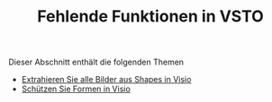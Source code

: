 ﻿---
title: Fehlende Funktionen in VSTO
type: docs
weight: 20
url: /de/net/missing-features-in-vsto/
---
Dieser Abschnitt enthält die folgenden Themen

- [Extrahieren Sie alle Bilder aus Shapes in Visio](/diagram/de/net/extract-all-images-from-shapes-in-visio/)
- [Schützen Sie Formen in Visio](/diagram/de/net/protect-shapes-in-visio/)
